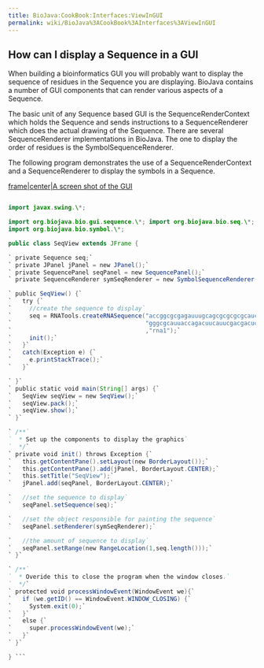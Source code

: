 ```yaml
---
title: BioJava:CookBook:Interfaces:ViewInGUI
permalink: wiki/BioJava%3ACookBook%3AInterfaces%3AViewInGUI
---
```


How can I display a Sequence in a GUI
-------------------------------------

When building a bioinformatics GUI you will probably want to display the
sequence of residues in the Sequence you are displaying. BioJava
contains a number of GUI components that can render various aspects of a
Sequence.

The basic unit of any Sequence based GUI is the SequenceRenderContext
which holds the Sequence and sends instructions to a SequenceRenderer
which does the actual drawing of the Sequence. There are several
SequenceRenderer implementations in BioJava. The one to display the
order of residues is the SymbolSequenceRenderer.

The following program demonstrates the use of a SequenceRenderContext
and a SequenceRenderer to display the symbols in a Sequence.

[frame|center|A screen shot of the GUI](image:Seqview.jpg "wikilink")

```java import java.awt.\*; import java.awt.event.\*;

import javax.swing.\*;

import org.biojava.bio.gui.sequence.\*; import org.biojava.bio.seq.\*;
import org.biojava.bio.symbol.\*;

public class SeqView extends JFrame {

` private Sequence seq;`  
` private JPanel jPanel = new JPanel();`  
` private SequencePanel seqPanel = new SequencePanel();`  
` private SequenceRenderer symSeqRenderer = new SymbolSequenceRenderer();`

` public SeqView() {`  
`   try {`  
`     //create the sequence to display`  
`     seq = RNATools.createRNASequence("accggcgcgagauuugcagcgcgcgcgcaucgcg"+`  
`                                      "gggcgcauuaccagacuucauucgacgacucagc"`  
`                                      ,"rna1");`  
`     init();`  
`   }`  
`   catch(Exception e) {`  
`     e.printStackTrace();`  
`   }`

` }`  
` public static void main(String[] args) {`  
`   SeqView seqView = new SeqView();`  
`   seqView.pack();`  
`   seqView.show();`  
` }`

` /**`  
`  * Set up the components to display the graphics`  
`  */`  
` private void init() throws Exception {`  
`   this.getContentPane().setLayout(new BorderLayout());`  
`   this.getContentPane().add(jPanel, BorderLayout.CENTER);`  
`   this.setTitle("SeqView");`  
`   jPanel.add(seqPanel, BorderLayout.CENTER);`

`   //set the sequence to display`  
`   seqPanel.setSequence(seq);`

`   //set the object responsible for painting the sequence`  
`   seqPanel.setRenderer(symSeqRenderer);`

`   //the amount of sequence to display`  
`   seqPanel.setRange(new RangeLocation(1,seq.length()));`  
` }`

` /**`  
`  * Overide this to close the program when the window closes.`  
`  */`  
` protected void processWindowEvent(WindowEvent we){`  
`   if (we.getID() == WindowEvent.WINDOW_CLOSING) {`  
`     System.exit(0);`  
`   }`  
`   else {`  
`     super.processWindowEvent(we);`  
`   }`  
` }`

} ```
